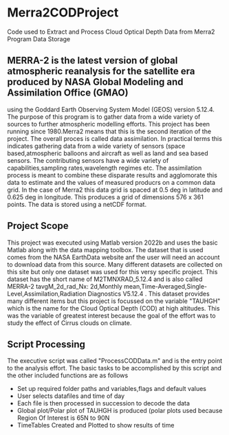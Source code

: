 # Merra2CODProject
Code used to Extract and Process Cloud Optical Depth Data from Merra2 Program Data Storage
## MERRA-2 is the latest version of global atmospheric reanalysis for the satellite era produced by NASA Global Modeling and Assimilation Office (GMAO)
using the Goddard Earth Observing System Model (GEOS) version 5.12.4. The purpose of this program is to gather data from a wide variety of sources to
further atmospheric modelling efforts. This project has been running since 1980.Merra2 means that this is the second iteration of the project. The overall proces is 
called data assimilation. In practical terms this indicates gathering data from a wide variety of sensors (space based,atmospheric balloons and aircraft as well as 
land and sea based sensors.
The contributing sensors have a wide variety of capabilities,sampling rates,wavelength regimes etc. The assimilation process is meant to combine these disparate results
and agglomorate this data to estimate and the values of measured producrs on a common data grid. In the case of Merra2 this data grid is spaced at 0.5 deg in latitude and
0.625 deg in longitude. This produces a grid of dimensions  576 x 361 points. The data is stored using a netCDF format.
## Project Scope
This project was executed using Matlab version 2022b and uses the basic Matlab along with the data mapping toolbox. The dataset that is used comes from the NASA EarthData website
anf the user will need an account to download data from this source. Many different datasets are collected on this site but only one dataset was used for this versy specific project.
This dataset has the short name of M2TMNXRAD_5.12.4 and is also called MERRA-2 tavgM_2d_rad_Nx: 2d,Monthly mean,Time-Averaged,Single-Level,Assimilation,Radiation Diagnostics V5.12.4 .
This dataset provides many different items but this project is focussed on the variable "TAUHGH" which is the name for the Cloud Optical Depth (COD) at high altitudes. This was the variable
of greatest interest because the goal of the effort was to study the effect of Cirrus clouds on climate.
## Script Processing
The executive script was called "ProcessCODData.m" and is the entry point to the analysis effort. The basic tasks to be accomplished by this script and the other included functions are as follows
+ Set up required folder paths and variables,flags and default values
+ User selects datafiles and time of day
+ Each file is then processed in succession to decode the data
+ Global plot/Polar plot of TAUHGH is produced (polar plots used because Region Of Interest is 65N to 90N
+ TimeTables Created and Plotted to show results of time

  
